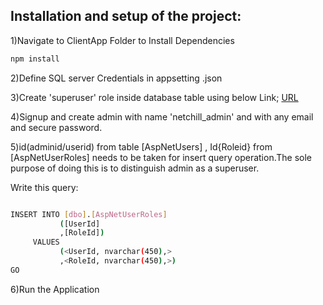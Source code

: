 
## Installation and setup of the project:

  
1)Navigate to ClientApp Folder to Install Dependencies
``` bash
npm install
```
2)Define SQL server Credentials in appsetting .json
  
3)Create 'superuser' role inside database table using below Link;
  [URL](https://localhost:44377/administration/createrole)

4)Signup and create admin with name 'netchill_admin' and with any 
email and secure password.

5)id(adminid/userid) from table [AspNetUsers] ,
Id{Roleid} from [AspNetUserRoles] needs to be taken
for insert query operation.The sole purpose of doing this is to distinguish admin as a superuser.


Write this query:


``` bash

INSERT INTO [dbo].[AspNetUserRoles]
           ([UserId]
           ,[RoleId])
     VALUES
           (<UserId, nvarchar(450),>
           ,<RoleId, nvarchar(450),>)
GO
```
6)Run the Application



    